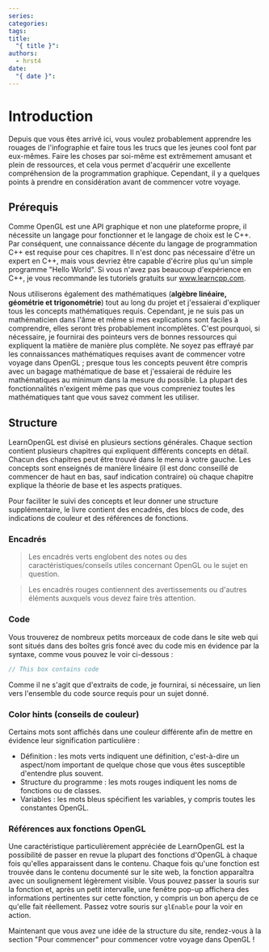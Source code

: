 ```yaml
---
series: 
categories: 
tags: 
title:
  "{ title }": 
authors:
  - hrst4
date:
  "{ date }":
---
```

# Introduction
Depuis que vous êtes arrivé ici, vous voulez probablement apprendre les rouages de l'infographie et faire tous les trucs que les jeunes cool font par eux-mêmes. Faire les choses par soi-même est extrêmement amusant et plein de ressources, et cela vous permet d'acquérir une excellente compréhension de la programmation graphique. Cependant, il y a quelques points à prendre en considération avant de commencer votre voyage.

## Prérequis
Comme OpenGL est une API graphique et non une plateforme propre, il nécessite un langage pour fonctionner et le langage de choix est le C++. Par conséquent, une connaissance décente du langage de programmation C++ est requise pour ces chapitres. Il n'est donc pas nécessaire d'être un expert en C++, mais vous devriez être capable d'écrire plus qu'un simple programme "Hello World". Si vous n'avez pas beaucoup d'expérience en C++, je vous recommande les tutoriels gratuits sur www.learncpp.com.  
  
Nous utiliserons également des mathématiques (**algèbre linéaire, géométrie et trigonométrie**) tout au long du projet et j'essaierai d'expliquer tous les concepts mathématiques requis. Cependant, je ne suis pas un mathématicien dans l'âme et même si mes explications sont faciles à comprendre, elles seront très probablement incomplètes. C'est pourquoi, si nécessaire, je fournirai des pointeurs vers de bonnes ressources qui expliquent la matière de manière plus complète. Ne soyez pas effrayé par les connaissances mathématiques requises avant de commencer votre voyage dans OpenGL ; presque tous les concepts peuvent être compris avec un bagage mathématique de base et j'essaierai de réduire les mathématiques au minimum dans la mesure du possible. La plupart des fonctionnalités n'exigent même pas que vous compreniez toutes les mathématiques tant que vous savez comment les utiliser.

## Structure
LearnOpenGL est divisé en plusieurs sections générales. Chaque section contient plusieurs chapitres qui expliquent différents concepts en détail. Chacun des chapitres peut être trouvé dans le menu à votre gauche. Les concepts sont enseignés de manière linéaire (il est donc conseillé de commencer de haut en bas, sauf indication contraire) où chaque chapitre explique la théorie de base et les aspects pratiques.  
  
Pour faciliter le suivi des concepts et leur donner une structure supplémentaire, le livre contient des encadrés, des blocs de code, des indications de couleur et des références de fonctions.

### Encadrés
>Les encadrés verts englobent des notes ou des caractéristiques/conseils utiles concernant OpenGL ou le sujet en question.

>Les encadrés rouges contiennent des avertissements ou d'autres éléments auxquels vous devez faire très attention.
### Code
Vous trouverez de nombreux petits morceaux de code dans le site web qui sont situés dans des boîtes gris foncé avec du code mis en évidence par la syntaxe, comme vous pouvez le voir ci-dessous : 
```cpp
// This box contains code    
```
Comme il ne s'agit que d'extraits de code, je fournirai, si nécessaire, un lien vers l'ensemble du code source requis pour un sujet donné.
### Color hints (conseils de couleur)
Certains mots sont affichés dans une couleur différente afin de mettre en évidence leur signification particulière :  
  
- Définition : les mots verts indiquent une définition, c'est-à-dire un aspect/nom important de quelque chose que vous êtes susceptible d'entendre plus souvent.  
- Structure du programme : les mots rouges indiquent les noms de fonctions ou de classes.  
- Variables : les mots bleus spécifient les variables, y compris toutes les constantes OpenGL.

### Références aux fonctions OpenGL
Une caractéristique particulièrement appréciée de LearnOpenGL est la possibilité de passer en revue la plupart des fonctions d'OpenGL à chaque fois qu'elles apparaissent dans le contenu. Chaque fois qu'une fonction est trouvée dans le contenu documenté sur le site web, la fonction apparaîtra avec un soulignement légèrement visible. Vous pouvez passer la souris sur la fonction et, après un petit intervalle, une fenêtre pop-up affichera des informations pertinentes sur cette fonction, y compris un bon aperçu de ce qu'elle fait réellement. Passez votre souris sur `glEnable` pour la voir en action.  
  
Maintenant que vous avez une idée de la structure du site, rendez-vous à la section "Pour commencer" pour commencer votre voyage dans OpenGL !

